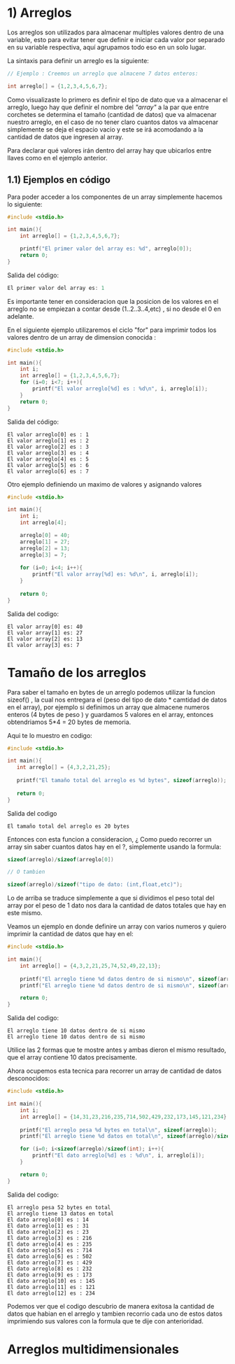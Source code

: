 # 1) Arreglos
Los arreglos son utilizados para almacenar multiples valores dentro de una variable, esto para evitar tener que definir e iniciar cada valor 
por separado en su variable respectiva, aquí agrupamos todo eso en un solo lugar. 

La sintaxis para definir un arreglo es la siguiente: 

```c
// Ejemplo : Creemos un arreglo que almacene 7 datos enteros:

int arreglo[] = {1,2,3,4,5,6,7};
```

Como visualizaste lo primero es definir el tipo de dato que va a almacenar el arreglo, luego hay que definir el nombre del *"array"* a la par que entre corchetes
se determina el tamaño (cantidad de datos) que va almacenar nuestro arreglo, en el caso de no tener claro cuantos datos va almacenar simplemente se deja el espacio
vacio y este se irá acomodando a la cantidad de datos que ingresen al array.

Para declarar qué valores irán dentro del array hay que ubicarlos entre llaves como en el ejemplo anterior. 

## 1.1) Ejemplos en código

Para poder acceder a los componentes de un array simplemente hacemos lo siguiente:

```c
#include <stdio.h>

int main(){
    int arreglo[] = {1,2,3,4,5,6,7};

    printf("El primer valor del array es: %d", arreglo[0]);
    return 0;
}
```

Salida del código:

```c
El primer valor del array es: 1
```

Es importante tener en consideracion que la posicion de los valores en el arreglo no se empiezan a contar desde (1..2..3..4,etc) , si no desde el 0 en adelante.


En el siguiente ejemplo utilizaremos el ciclo "for" para imprimir todos los valores dentro de un array de dimension conocida :

```c
#include <stdio.h>

int main(){
    int i;
    int arreglo[] = {1,2,3,4,5,6,7};
    for (i=0; i<7; i++){
        printf("El valor arreglo[%d] es : %d\n", i, arreglo[i]);
    }
    return 0;
}
```

Salida del código:

```
El valor arreglo[0] es : 1
El valor arreglo[1] es : 2
El valor arreglo[2] es : 3
El valor arreglo[3] es : 4
El valor arreglo[4] es : 5
El valor arreglo[5] es : 6
El valor arreglo[6] es : 7
```

Otro ejemplo definiendo un maximo de valores y asignando valores 

```c
#include <stdio.h>

int main(){
    int i;
    int arreglo[4]; 

    arreglo[0] = 40;
    arreglo[1] = 27;
    arreglo[2] = 13;
    arreglo[3] = 7;
    
    for (i=0; i<4; i++){
        printf("El valor array[%d] es: %d\n", i, arreglo[i]);     
    }
    
    return 0;
}
```


Salida del codigo:

```
El valor array[0] es: 40
El valor array[1] es: 27
El valor array[2] es: 13
El valor array[3] es: 7
```
# Tamaño de los arreglos 

Para saber el tamaño en bytes de un arreglo podemos utilizar la funcion sizeof() , la cual nos entregara el (peso del tipo de dato * camtidad de datos en el array), por ejemplo si definimos un array que almacene numeros enteros (4 bytes de peso ) y guardamos 5 valores en el array, entonces obtendriamos 5*4 = 20 bytes de memoria. 

 Aqui te lo muestro en codigo:

 ```c
#include <stdio.h>

int main(){
    int arreglo[] = {4,3,2,21,25}; 
    
    printf("El tamaño total del arreglo es %d bytes", sizeof(arreglo));
    
    return 0;
}
 ```

Salida del codigo 

```
El tamaño total del arreglo es 20 bytes
```

Entonces con esta funcion a consideracion, ¿ Como puedo recorrer un array sin saber cuantos datos hay en el ?, simplemente usando la formula: 

```c
sizeof(arreglo)/sizeof(arreglo[0])

// O tambien

sizeof(arreglo)/sizeof("tipo de dato: (int,float,etc)");
```

Lo de arriba se traduce simplemente a que si dividimos el peso total del array por el peso de 1 dato nos dara la cantidad de datos totales que hay en este mismo.

Veamos un ejemplo en donde definire un array con varios numeros y quiero imprimir la cantidad de datos que hay en el:

```c
#include <stdio.h>

int main(){
    int arreglo[] = {4,3,2,21,25,74,52,49,22,13}; 
    
    printf("El arreglo tiene %d datos dentro de si mismo\n", sizeof(arreglo)/sizeof(arreglo[0]));
    printf("El arreglo tiene %d datos dentro de si mismo\n", sizeof(arreglo)/sizeof(int));

    return 0;
}
```

Salida del codigo:

```
El arreglo tiene 10 datos dentro de si mismo
El arreglo tiene 10 datos dentro de si mismo
```

Utilice las 2 formas que te mostre antes y ambas dieron el mismo resultado, que el array contiene 10 datos precisamente. 

Ahora ocupemos esta tecnica para recorrer un array de cantidad de datos desconocidos:

```c
#include <stdio.h>

int main(){
    int i;
    int arreglo[] = {14,31,23,216,235,714,502,429,232,173,145,121,234}; 
    
    printf("El arreglo pesa %d bytes en total\n", sizeof(arreglo));
    printf("El arreglo tiene %d datos en total\n", sizeof(arreglo)/sizeof(int));

    for (i=0; i<sizeof(arreglo)/sizeof(int); i++){
        printf("El dato arreglo[%d] es : %d\n", i, arreglo[i]);
    }

    return 0;
}
```

Salida del codigo:

```
El arreglo pesa 52 bytes en total
El arreglo tiene 13 datos en total
El dato arreglo[0] es : 14
El dato arreglo[1] es : 31
El dato arreglo[2] es : 23
El dato arreglo[3] es : 216
El dato arreglo[4] es : 235
El dato arreglo[5] es : 714
El dato arreglo[6] es : 502
El dato arreglo[7] es : 429
El dato arreglo[8] es : 232
El dato arreglo[9] es : 173
El dato arreglo[10] es : 145
El dato arreglo[11] es : 121
El dato arreglo[12] es : 234
```

Podemos ver que el codigo descubrio de manera exitosa la cantidad de datos que habian en el arreglo y tambien recorrio cada uno de estos datos imprimiendo sus valores con la formula que te dije con anterioridad.

# Arreglos multidimensionales 
